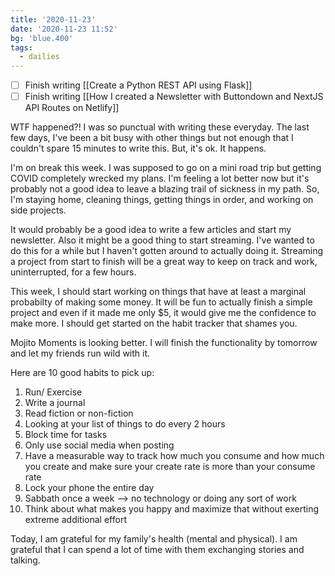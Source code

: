 ```yaml
---
title: '2020-11-23'
date: '2020-11-23 11:52'
bg: 'blue.400'
tags:
  - dailies
---
```


- [ ] Finish writing [[Create a Python REST API using Flask]]
- [ ] Finish writing [[How I created a Newsletter with Buttondown and NextJS API Routes on Netlify]]

WTF happened?! I was so punctual with writing these everyday. The last few days, I've been a bit busy with other things but not enough that I couldn't spare 15 minutes to write this. But, it's ok. It happens.

I'm on break this week. I was supposed to go on a mini road trip but getting COVID completely wrecked my plans. I'm feeling a lot better now but it's probably not a good idea to leave a blazing trail of sickness in my path. So, I'm staying home, cleaning things, getting things in order, and working on side projects.

It would probably be a good idea to write a few articles and start my newsletter. Also it might be a good thing to start streaming. I've wanted to do this for a while but I haven't gotten around to actually doing it. Streaming a project from start to finish will be a great way to keep on track and work, uninterrupted, for a few hours.

This week, I should start working on things that have at least a marginal probabilty of making some money. It will be fun to actually finish a simple project and even if it made me only \$5, it would give me the confidence to make more. I should get started on the habit tracker that shames you.

Mojito Moments is looking better. I will finish the functionality by tomorrow and let my friends run wild with it.

Here are 10 good habits to pick up:

1. Run/ Exercise
2. Write a journal
3. Read fiction or non-fiction
4. Looking at your list of things to do every 2 hours
5. Block time for tasks
6. Only use social media when posting
7. Have a measurable way to track how much you consume and how much you create and make sure your create rate is more than your consume rate
8. Lock your phone the entire day
9. Sabbath once a week --> no technology or doing any sort of work
10. Think about what makes you happy and maximize that without exerting extreme additional effort

Today, I am grateful for my family's health (mental and physical). I am grateful that I can spend a lot of time with them exchanging stories and talking.
